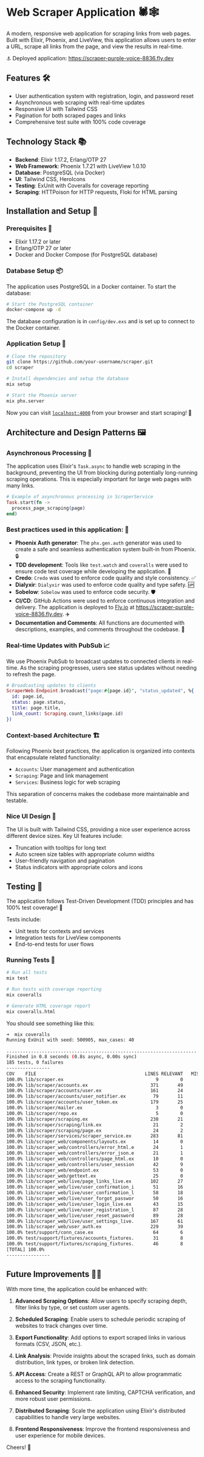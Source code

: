 # Web Scraper Application 🕷️🕸️

A modern, responsive web application for scraping links from web pages. Built with Elixir, Phoenix, and LiveView, this application allows users to enter a URL, scrape all links from the page, and view the results in real-time.

⚓ Deployed application: https://scraper-purple-voice-8836.fly.dev

## Features 🛠️

- User authentication system with registration, login, and password reset
- Asynchronous web scraping with real-time updates
- Responsive UI with Tailwind CSS
- Pagination for both scraped pages and links
- Comprehensive test suite with 100% code coverage

## Technology Stack 📚

- **Backend**: Elixir 1.17.2, Erlang/OTP 27
- **Web Framework**: Phoenix 1.7.21 with LiveView 1.0.10
- **Database**: PostgreSQL (via Docker)
- **UI**: Tailwind CSS, HeroIcons
- **Testing**: ExUnit with Coveralls for coverage reporting
- **Scraping**: HTTPoison for HTTP requests, Floki for HTML parsing

## Installation and Setup 🔌

### Prerequisites 💭

- Elixir 1.17.2 or later
- Erlang/OTP 27 or later
- Docker and Docker Compose (for PostgreSQL database)

### Database Setup 📦

The application uses PostgreSQL in a Docker container. To start the database:

```bash
# Start the PostgreSQL container
docker-compose up -d
```

The database configuration is in `config/dev.exs` and is set up to connect to the Docker container.

### Application Setup 🧭

```bash
# Clone the repository
git clone https://github.com/your-username/scraper.git
cd scraper

# Install dependencies and setup the database
mix setup

# Start the Phoenix server
mix phx.server
```

Now you can visit [`localhost:4000`](http://localhost:4000) from your browser and start scraping! 🚀

## Architecture and Design Patterns 🖼️

### Asynchronous Processing 🔀

The application uses Elixir's `Task.async` to handle web scraping in the background, preventing the UI from blocking during potentially long-running scraping operations. This is especially important for large web pages with many links.

```elixir
# Example of asynchronous processing in ScraperService
Task.start(fn ->
  process_page_scraping(page)
end)
```

### Best practices used in this application: 🛟

- **Phoenix Auth generator**: The `phx.gen.auth` generator was used to create a safe and seamless authentication system built-in from Phoenix. 🔒
- **TDD development**: Tools like `test.watch` and `coveralls` were used to ensure code test coverage while developing the application. 🧪
- **Credo**: `Credo` was used to enforce code quality and style consistency. ✅
- **Dialyxir**: `Dialyxir` was used to enforce code quality and type safety. 🆙
- **Sobelow**: `Sobelow` was used to enforce code security. 🛡️
- **CI/CD**: GitHub Actions were used to enforce continuous integration and delivery. The application is deployed to [Fly.io](https://fly.io) at https://scraper-purple-voice-8836.fly.dev. ✈️
- **Documentation and Comments**: All functions are documented with descriptions, examples, and comments throughout the codebase. 📝

### Real-time Updates with PubSub 📈

We use Phoenix PubSub to broadcast updates to connected clients in real-time. As the scraping progresses, users see status updates without needing to refresh the page.

```elixir
# Broadcasting updates to clients
ScraperWeb.Endpoint.broadcast("page:#{page.id}", "status_updated", %{
  id: page.id,
  status: page.status,
  title: page.title,
  link_count: Scraping.count_links(page.id)
})
```

### Context-based Architecture 🏗️

Following Phoenix best practices, the application is organized into contexts that encapsulate related functionality:

- `Accounts`: User management and authentication
- `Scraping`: Page and link management
- `Services`: Business logic for web scraping

This separation of concerns makes the codebase more maintainable and testable.

### Nice UI Design 🎨

The UI is built with Tailwind CSS, providing a nice user experience across different device sizes. Key UI features include:

- Truncation with tooltips for long text
- Auto screen size tables with appropriate column widths
- User-friendly navigation and pagination
- Status indicators with appropriate colors and icons

## Testing 🧪

The application follows Test-Driven Development (TDD) principles and has 100% test coverage! 🎉

Tests include:

- Unit tests for contexts and services
- Integration tests for LiveView components
- End-to-end tests for user flows

### Running Tests 🏃

```bash
# Run all tests
mix test

# Run tests with coverage reporting
mix coveralls

# Generate HTML coverage report
mix coveralls.html
```

You should see something like this:

```bash
➜  mix coveralls
Running ExUnit with seed: 500905, max_cases: 40

.........................................................................................................................................................................................
Finished in 0.8 seconds (0.8s async, 0.00s sync)
185 tests, 0 failures
----------------
COV    FILE                                        LINES RELEVANT   MISSED
100.0% lib/scraper.ex                                  9        0        0
100.0% lib/scraper/accounts.ex                       371       49        0
100.0% lib/scraper/accounts/user.ex                  161       24        0
100.0% lib/scraper/accounts/user_notifier.ex          79       11        0
100.0% lib/scraper/accounts/user_token.ex            179       25        0
100.0% lib/scraper/mailer.ex                           3        0        0
100.0% lib/scraper/repo.ex                             5        0        0
100.0% lib/scraper/scraping.ex                       238       21        0
100.0% lib/scraper/scraping/link.ex                   21        2        0
100.0% lib/scraper/scraping/page.ex                   24        2        0
100.0% lib/scraper/services/scraper_service.ex       283       81        0
100.0% lib/scraper_web/components/layouts.ex          14        0        0
100.0% lib/scraper_web/controllers/error_html.e       24        1        0
100.0% lib/scraper_web/controllers/error_json.e       21        1        0
100.0% lib/scraper_web/controllers/page_html.ex       10        0        0
100.0% lib/scraper_web/controllers/user_session       42        9        0
100.0% lib/scraper_web/endpoint.ex                    53        0        0
100.0% lib/scraper_web/gettext.ex                     25        0        0
100.0% lib/scraper_web/live/page_links_live.ex       102       27        0
100.0% lib/scraper_web/live/user_confirmation_i       51       16        0
100.0% lib/scraper_web/live/user_confirmation_l       58       18        0
100.0% lib/scraper_web/live/user_forgot_passwor       50       16        0
100.0% lib/scraper_web/live/user_login_live.ex        43       15        0
100.0% lib/scraper_web/live/user_registration_l       87       28        0
100.0% lib/scraper_web/live/user_reset_password       89       28        0
100.0% lib/scraper_web/live/user_settings_live.      167       61        0
100.0% lib/scraper_web/user_auth.ex                  229       39        0
100.0% test/support/conn_case.ex                      64        6        0
100.0% test/support/fixtures/accounts_fixtures.       31        8        0
100.0% test/support/fixtures/scraping_fixtures.       46        8        0
[TOTAL] 100.0%
----------------
```

## Future Improvements 👨‍🚀

With more time, the application could be enhanced with:

1. **Advanced Scraping Options**: Allow users to specify scraping depth, filter links by type, or set custom user agents.

2. **Scheduled Scraping**: Enable users to schedule periodic scraping of websites to track changes over time.

3. **Export Functionality**: Add options to export scraped links in various formats (CSV, JSON, etc.).

4. **Link Analysis**: Provide insights about the scraped links, such as domain distribution, link types, or broken link detection.

5. **API Access**: Create a REST or GraphQL API to allow programmatic access to the scraping functionality.

6. **Enhanced Security**: Implement rate limiting, CAPTCHA verification, and more robust user permissions.

7. **Distributed Scraping**: Scale the application using Elixir's distributed capabilities to handle very large websites.

8. **Frontend Responsiveness**: Improve the frontend responsiveness and user experience for mobile devices.

Cheers! 🍾
